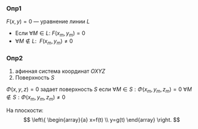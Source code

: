 ### Опр1

$F(x,y)=0$ — уравнение линии $L$

- Если $\forall M\in L:$  $F(x_{m},y_{m})=0$
- $\forall M\not\in L:\ \ F(x_{m},y_{m})\neq0$


### Опр2
1. афинная система координат $OXYZ$
2. Поверхность $S$

$\Phi(x,y,z)=0$ задает поверхность $S$ если
$\forall M\in S:\Phi(x_{m},y_{m},z_{m})=0$
$\forall M\ \not\in S:\Phi(x_{m},y_{m},z_{m})\neq 0$

На плоскости:
$$
\left\{
\begin{array}{a}
x=f(t) \\
y=g(t)
\end{array}
\right.
$$
